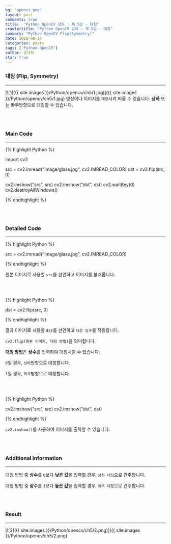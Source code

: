 ```yaml
---
bg: "opencv.png"
layout: post
comments: true
title:  "Python OpenCV 강좌 : 제 5강 - 대칭"
crawlertitle: "Python OpenCV 강좌 : 제 5강 - 대칭"
summary: "Python OpenCV Flip(Symmetry)"
date: 2018-08-16
categories: posts
tags: ['Python-OpenCV']
author: 윤대희
star: true
---
```


### 대칭 (Flip, Symmetry) ###
----------
[![1]({{ site.images }}/Python/opencv/ch5/1.jpg)]({{ site.images }}/Python/opencv/ch5/1.jpg)
영상이나 이미지를 `대칭`시켜 띄울 수 있습니다. **상하** 또는 **좌우**방향으로 대칭할 수 있습니다.

<br>
<br>

### Main Code ###
----------

{% highlight Python %}

import cv2

src = cv2.imread("Image/glass.jpg", cv2.IMREAD_COLOR)
dst = cv2.flip(src, 0)

cv2.imshow("src", src)
cv2.imshow("dst", dst)
cv2.waitKey(0)
cv2.destroyAllWindows()

{% endhighlight %}

<br>
<br>

### Detailed Code ###
----------

{% highlight Python %}

src = cv2.imread("Image/glass.jpg", cv2.IMREAD_COLOR)

{% endhighlight %}

원본 이미지로 사용할 `src`를 선언하고 이미지를 불러옵니다.

<br>
<br>

{% highlight Python %}

dst = cv2.flip(src, 0)

{% endhighlight %}

결과 이미지로 사용할 `dst`를 선언하고 `대칭 함수`를 적용합니다.

`cv2.flip(원본 이미지, 대칭 방법)`을 의미합니다.

**대칭 방법**은 **상수**를 입력하여 대칭시킬 수 있습니다.

`0`일 경우, `상하`방향으로 대칭합니다.

`1`일 경우, `좌우`방향으로 대칭합니다.

<br>
<br>

{% highlight Python %}

cv2.imshow("src", src)
cv2.imshow("dst", dst)

{% endhighlight %}

`cv2.imshow()`를 사용하여 이미지를 출력할 수 있습니다.

<br>
<br>

### Additional Information ###
----------

대칭 방법 중 **상수**를 `0`보다 **낮은 값**을 입력할 경우, `상하 대칭`으로 간주합니다.

대칭 방법 중 **상수**를 `1`보다 **높은 값**을 입력할 경우, `좌우 대칭`으로 간주합니다.

<br>
<br>

### Result ###
----------

[![2]({{ site.images }}/Python/opencv/ch5/2.png)]({{ site.images }}/Python/opencv/ch5/2.png)
